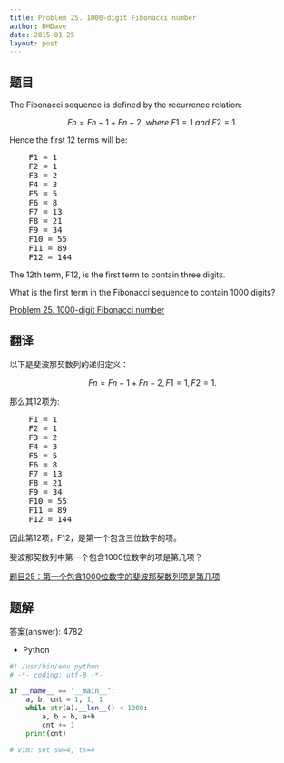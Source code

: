 ```yaml
---
title: Problem 25. 1000-digit Fibonacci number
author: DHDave
date: 2015-01-25
layout: post
---
```


## 题目

The Fibonacci sequence is defined by the recurrence relation:

$$ Fn = Fn−1 + Fn−2,\ where\ F1 = 1\ and\ F2 = 1. $$

Hence the first 12 terms will be:
<!--more-->
<pre>
    F1 = 1
    F2 = 1
    F3 = 2
    F4 = 3
    F5 = 5
    F6 = 8
    F7 = 13
    F8 = 21
    F9 = 34
    F10 = 55
    F11 = 89
    F12 = 144
</pre>

The 12th term, F12, is the first term to contain three digits.

What is the first term in the Fibonacci sequence to contain 1000 digits?

[Problem 25. 1000-digit Fibonacci number](https://projecteuler.net/problem=25 "Problem 25")

## 翻译

以下是斐波那契数列的递归定义：

$$ Fn = Fn−1 + Fn−2, F1 = 1, F2 = 1. $$

那么其12项为:

<pre>
    F1 = 1
    F2 = 1
    F3 = 2
    F4 = 3
    F5 = 5
    F6 = 8
    F7 = 13
    F8 = 21
    F9 = 34
    F10 = 55
    F11 = 89
    F12 = 144
</pre>

因此第12项，F12，是第一个包含三位数字的项。

斐波那契数列中第一个包含1000位数字的项是第几项？

[题目25：第一个包含1000位数字的斐波那契数列项是第几项](http://pe.spiritzhang.com/index.php/2011-05-11-09-44-54/26-251000 "题目25")

## 题解

答案(answer): 4782

+ Python

```python
#! /usr/bin/env python
# -*- coding: utf-8 -*-

if __name__ == '__main__':
    a, b, cnt = 1, 1, 1
    while str(a).__len__() < 1000:
        a, b = b, a+b
        cnt += 1
    print(cnt)

# vim: set sw=4, ts=4
```
